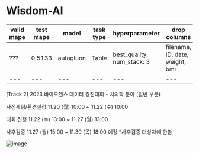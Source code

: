 # Wisdom-AI


|valid mape|test mape|model|task type|hyperparameter|drop columns| 
|---|---|---|---|---|---|
|???|0.5133|autogluon|Table|best_quality, num_stack: 3|filename, ID, date, weight, bmi|
|---|---|---|---|---|---|






[Track 2] 2023 바이오헬스 데이터 경진대회 - 치의학 분야 (일반 부문)




사전세팅/환경설정
11.20 (월) 10:00 
~ 11.22 (수) 10:00

대회 진행
11.22 (수) 13:00 
~ 11.27 (월) 13:00

사후검증
11.27 (월) 15:00
~ 11.30 (목) 18:00 예정
*사후검증 대상자에 한함



![image](https://github.com/seok-AI/Wisdom-AI/assets/85815265/64a91b4b-b6c6-4590-9770-824d5de103de)
